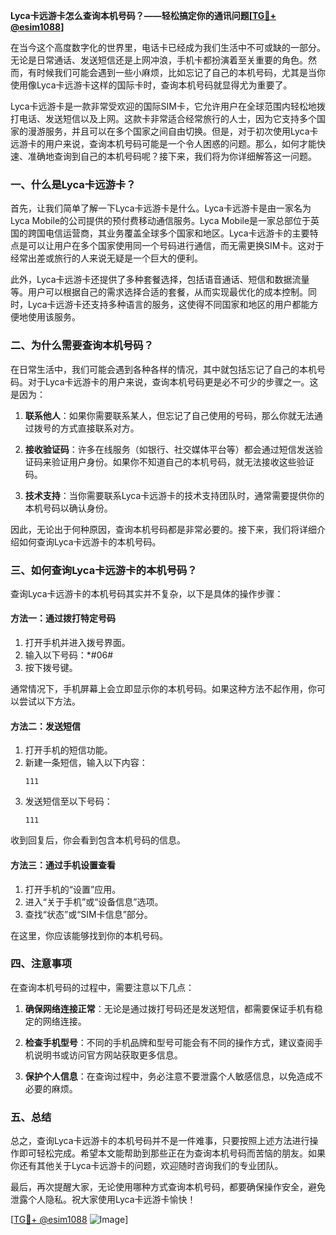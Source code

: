 **Lyca卡远游卡怎么查询本机号码？——轻松搞定你的通讯问题[[TG💪+ @esim1088](https://t.me/s/esim1088)]**

在当今这个高度数字化的世界里，电话卡已经成为我们生活中不可或缺的一部分。无论是日常通话、发送短信还是上网冲浪，手机卡都扮演着至关重要的角色。然而，有时候我们可能会遇到一些小麻烦，比如忘记了自己的本机号码，尤其是当你使用像Lyca卡远游卡这样的国际卡时，查询本机号码就显得尤为重要了。

Lyca卡远游卡是一款非常受欢迎的国际SIM卡，它允许用户在全球范围内轻松地拨打电话、发送短信以及上网。这款卡非常适合经常旅行的人士，因为它支持多个国家的漫游服务，并且可以在多个国家之间自由切换。但是，对于初次使用Lyca卡远游卡的用户来说，查询本机号码可能是一个令人困惑的问题。那么，如何才能快速、准确地查询到自己的本机号码呢？接下来，我们将为你详细解答这一问题。

### 一、什么是Lyca卡远游卡？

首先，让我们简单了解一下Lyca卡远游卡是什么。Lyca卡远游卡是由一家名为Lyca Mobile的公司提供的预付费移动通信服务。Lyca Mobile是一家总部位于英国的跨国电信运营商，其业务覆盖全球多个国家和地区。Lyca卡远游卡的主要特点是可以让用户在多个国家使用同一个号码进行通信，而无需更换SIM卡。这对于经常出差或旅行的人来说无疑是一个巨大的便利。

此外，Lyca卡远游卡还提供了多种套餐选择，包括语音通话、短信和数据流量等。用户可以根据自己的需求选择合适的套餐，从而实现最优化的成本控制。同时，Lyca卡远游卡还支持多种语言的服务，这使得不同国家和地区的用户都能方便地使用该服务。

### 二、为什么需要查询本机号码？

在日常生活中，我们可能会遇到各种各样的情况，其中就包括忘记了自己的本机号码。对于Lyca卡远游卡的用户来说，查询本机号码更是必不可少的步骤之一。这是因为：

1. **联系他人**：如果你需要联系某人，但忘记了自己使用的号码，那么你就无法通过拨号的方式直接联系对方。
   
2. **接收验证码**：许多在线服务（如银行、社交媒体平台等）都会通过短信发送验证码来验证用户身份。如果你不知道自己的本机号码，就无法接收这些验证码。
   
3. **技术支持**：当你需要联系Lyca卡远游卡的技术支持团队时，通常需要提供你的本机号码以确认身份。

因此，无论出于何种原因，查询本机号码都是非常必要的。接下来，我们将详细介绍如何查询Lyca卡远游卡的本机号码。

### 三、如何查询Lyca卡远游卡的本机号码？

查询Lyca卡远游卡的本机号码其实并不复杂，以下是具体的操作步骤：

#### 方法一：通过拨打特定号码

1. 打开手机并进入拨号界面。
2. 输入以下号码：*#06#
3. 按下拨号键。

通常情况下，手机屏幕上会立即显示你的本机号码。如果这种方法不起作用，你可以尝试以下方法。

#### 方法二：发送短信

1. 打开手机的短信功能。
2. 新建一条短信，输入以下内容：
   ```
   111
   ```
3. 发送短信至以下号码：
   ```
   111
   ```

收到回复后，你会看到包含本机号码的信息。

#### 方法三：通过手机设置查看

1. 打开手机的“设置”应用。
2. 进入“关于手机”或“设备信息”选项。
3. 查找“状态”或“SIM卡信息”部分。

在这里，你应该能够找到你的本机号码。

### 四、注意事项

在查询本机号码的过程中，需要注意以下几点：

1. **确保网络连接正常**：无论是通过拨打号码还是发送短信，都需要保证手机有稳定的网络连接。
   
2. **检查手机型号**：不同的手机品牌和型号可能会有不同的操作方式，建议查阅手机说明书或访问官方网站获取更多信息。
   
3. **保护个人信息**：在查询过程中，务必注意不要泄露个人敏感信息，以免造成不必要的麻烦。

### 五、总结

总之，查询Lyca卡远游卡的本机号码并不是一件难事，只要按照上述方法进行操作即可轻松完成。希望本文能帮助到那些正在为查询本机号码而苦恼的朋友。如果你还有其他关于Lyca卡远游卡的问题，欢迎随时咨询我们的专业团队。

最后，再次提醒大家，无论使用哪种方式查询本机号码，都要确保操作安全，避免泄露个人隐私。祝大家使用Lyca卡远游卡愉快！

[[TG💪+ @esim1088](https://t.me/s/esim1088) ![Image](https://i.postimg.cc/4NQfJmqS/Snipaste-2025-05-13-00-14-12.png)]